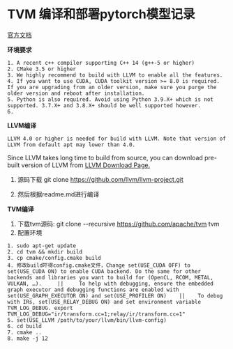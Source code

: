 # **TVM 编译和部署pytorch模型记录**

[官方文档](https://tvm.apache.org/docs/install/from_source.html)

**环境要求**
```
1. A recent c++ compiler supporting C++ 14 (g++-5 or higher)
2. CMake 3.5 or higher
3. We highly recommend to build with LLVM to enable all the features.
4. If you want to use CUDA, CUDA toolkit version >= 8.0 is required. If you are upgrading from an older version, make sure you purge the older version and reboot after installation.
5. Python is also required. Avoid using Python 3.9.X+ which is not supported. 3.7.X+ and 3.8.X+ should be well supported however.
6. 
```

**LLVM编译**
```
LLVM 4.0 or higher is needed for build with LLVM. Note that version of LLVM from default apt may lower than 4.0.
```
Since LLVM takes long time to build from source, you can download pre-built version of LLVM from [LLVM Download Page.](http://releases.llvm.org/download.html)

1. 源码下载 git clone https://github.com/llvm/llvm-project.git

2. 然后根据readme.md进行编译



**TVM编译**

1. 下载tvm源码:  git clone --recursive https://github.com/apache/tvm tvm
2. 配置环境
```
1. sudo apt-get update
2. cd tvm && mkdir build
3. cp cmake/config.cmake build
4. 修改build吓得config.cmake文件，Change set(USE_CUDA OFF) to set(USE_CUDA ON) to enable CUDA backend. Do the same for other backends and libraries you want to build for (OpenCL, RCOM, METAL, VULKAN, …).     ||     To help with debugging, ensure the embedded graph executor and debugging functions are enabled with set(USE_GRAPH_EXECUTOR ON) and set(USE_PROFILER ON)    ||    To debug with IRs, set(USE_RELAY_DEBUG ON) and set environment variable TVM_LOG_DEBUG. export TVM_LOG_DEBUG="ir/transform.cc=1;relay/ir/transform.cc=1"
5. set(USE_LLVM /path/to/your/llvm/bin/llvm-config)
6. cd build
7. cmake ..
8. make -j 12


```


